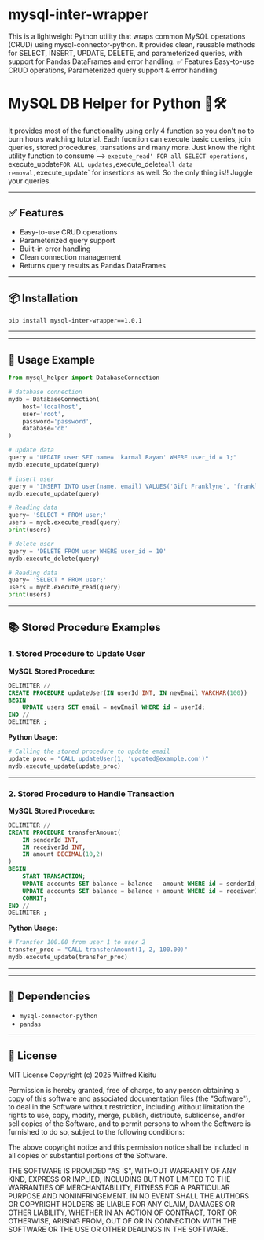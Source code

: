# mysql-inter-wrapper

This is a lightweight Python utility that wraps common MySQL operations (CRUD) using mysql-connector-python. It provides clean, reusable methods for SELECT, INSERT, UPDATE, DELETE, and parameterized queries, with support for Pandas DataFrames and error handling. ✅ Features Easy-to-use CRUD operations, Parameterized query support &amp; error handling

# MySQL DB Helper for Python 🐍🛠️

It provides most of the functionality using only 4 function so you don't no to burn hours watching tutorial. Each fucntion can execute basic queries, join queries, stored procedures, transations and many more. Just know the right utility function to consume --> `execute_read' FOR all SELECT operations, `execute_update` FOR ALL updates, `execute_delete` all data removal, `execute_update` for insertions as well. So the only thing is!! Juggle your queries.

---

## ✅ Features

- Easy-to-use CRUD operations
- Parameterized query support
- Built-in error handling
- Clean connection management
- Returns query results as Pandas DataFrames

---

## 📦 Installation

```bash
pip install mysql-inter-wrapper==1.0.1
```

---

---

## 🔧 Usage Example

```python
from mysql_helper import DatabaseConnection

# database connection
mydb = DatabaseConnection(
    host='localhost',
    user='root',
    password='password',
    database='db'
)

# update data
query = "UPDATE user SET name= 'karmal Rayan' WHERE user_id = 1;"
mydb.execute_update(query)

# insert user
query = "INSERT INTO user(name, email) VALUES('Gift Franklyne', 'franklyne@example.com')"
mydb.execute_update(query)

# Reading data
query= 'SELECT * FROM user;'
users = mydb.execute_read(query)
print(users)

# delete user
query = 'DELETE FROM user WHERE user_id = 10'
mydb.execute_delete(query)

# Reading data
query= 'SELECT * FROM user;'
users = mydb.execute_read(query)
print(users)
```

---

## 📚 Stored Procedure Examples

### 1. Stored Procedure to Update User

**MySQL Stored Procedure:**

```sql
DELIMITER //
CREATE PROCEDURE updateUser(IN userId INT, IN newEmail VARCHAR(100))
BEGIN
    UPDATE users SET email = newEmail WHERE id = userId;
END //
DELIMITER ;
```

**Python Usage:**

```python
# Calling the stored procedure to update email
update_proc = "CALL updateUser(1, 'updated@example.com')"
mydb.execute_update(update_proc)
```

---

### 2. Stored Procedure to Handle Transaction

**MySQL Stored Procedure:**

```sql
DELIMITER //
CREATE PROCEDURE transferAmount(
    IN senderId INT,
    IN receiverId INT,
    IN amount DECIMAL(10,2)
)
BEGIN
    START TRANSACTION;
    UPDATE accounts SET balance = balance - amount WHERE id = senderId;
    UPDATE accounts SET balance = balance + amount WHERE id = receiverId;
    COMMIT;
END //
DELIMITER ;
```

**Python Usage:**

```python
# Transfer 100.00 from user 1 to user 2
transfer_proc = "CALL transferAmount(1, 2, 100.00)"
mydb.execute_update(transfer_proc)
```

---

---

## 🧪 Dependencies

- `mysql-connector-python`
- `pandas`

---

## 📄 License

MIT License
Copyright (c) 2025 Wilfred Kisitu

Permission is hereby granted, free of charge, to any person obtaining a copy
of this software and associated documentation files (the "Software"), to deal
in the Software without restriction, including without limitation the rights
to use, copy, modify, merge, publish, distribute, sublicense, and/or sell
copies of the Software, and to permit persons to whom the Software is
furnished to do so, subject to the following conditions:

The above copyright notice and this permission notice shall be included in all
copies or substantial portions of the Software.

THE SOFTWARE IS PROVIDED "AS IS", WITHOUT WARRANTY OF ANY KIND, EXPRESS OR
IMPLIED, INCLUDING BUT NOT LIMITED TO THE WARRANTIES OF MERCHANTABILITY,
FITNESS FOR A PARTICULAR PURPOSE AND NONINFRINGEMENT. IN NO EVENT SHALL THE
AUTHORS OR COPYRIGHT HOLDERS BE LIABLE FOR ANY CLAIM, DAMAGES OR OTHER
LIABILITY, WHETHER IN AN ACTION OF CONTRACT, TORT OR OTHERWISE, ARISING FROM,
OUT OF OR IN CONNECTION WITH THE SOFTWARE OR THE USE OR OTHER DEALINGS IN THE
SOFTWARE.
